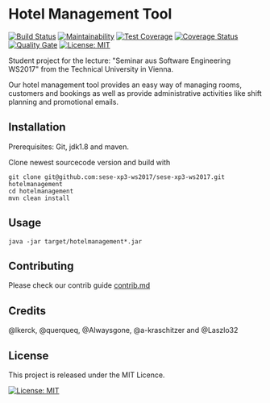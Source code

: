 # Hotel Management Tool

[![Build Status](https://travis-ci.org/sese-xp3-ws2017/sese-xp3-ws2017.svg?branch=master)](https://travis-ci.org/sese-xp3-ws2017/sese-xp3-ws2017)
[![Maintainability](https://api.codeclimate.com/v1/badges/7e83452d7c36fed7121d/maintainability)](https://codeclimate.com/github/sese-xp3-ws2017/sese-xp3-ws2017/maintainability)
[![Test Coverage](https://api.codeclimate.com/v1/badges/7e83452d7c36fed7121d/test_coverage)](https://codeclimate.com/github/sese-xp3-ws2017/sese-xp3-ws2017/test_coverage)
[![Coverage Status](https://coveralls.io/repos/github/sese-xp3-ws2017/sese-xp3-ws2017/badge.svg?branch=ENV_CI_CD_env)](https://coveralls.io/github/sese-xp3-ws2017/sese-xp3-ws2017?branch=ENV_CI_CD_env)
[![Quality Gate](https://sonarcloud.io/api/badges/gate?key=at.ac.tuwien.student.sese2017.xp:hotelmanagement)](https://sonarcloud.io/dashboard/index/at.ac.tuwien.student.sese2017.xp:hotelmanagement)
[![License: MIT](https://img.shields.io/badge/License-MIT-yellow.svg)](https://opensource.org/licenses/MIT)


Student project for the lecture: "Seminar aus Software Engineering WS2017"
from the Technical University  in Vienna.

Our hotel management tool provides an easy way of managing rooms, customers and 
bookings as well as provide administrative activities like shift planning and 
promotional emails.

## Installation
Prerequisites: Git, jdk1.8 and maven.

Clone newest sourcecode version and build with
```
git clone git@github.com:sese-xp3-ws2017/sese-xp3-ws2017.git hotelmanagement
cd hotelmanagement
mvn clean install
```

## Usage
```
java -jar target/hotelmanagement*.jar
```

## Contributing
Please check our contrib guide [contrib.md](docs/contrib.md)

## Credits
@lkerck, @querqueq, @Alwaysgone, @a-kraschitzer and @Laszlo32


## License
This project is released under the MIT Licence.

[![License: MIT](https://img.shields.io/badge/License-MIT-yellow.svg)](LICENSE)
                                                